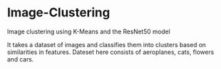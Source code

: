 # Image-Clustering
Image clustering using K-Means and the ResNet50 model

It takes a dataset of images and classifies them into clusters based on similarities in features. Dateset here consists of aeroplanes, cats, flowers and cars.